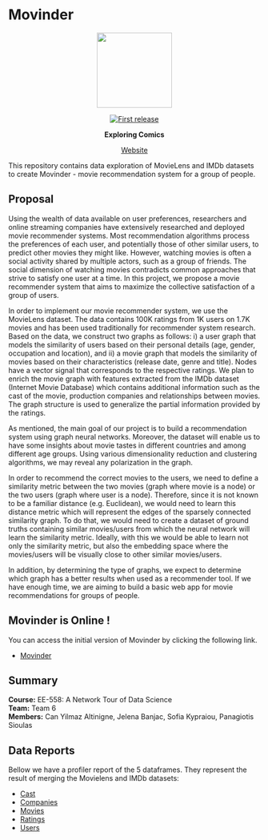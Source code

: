 # Movinder

<div align="center">
  <p>
  <img src="First release" src="https://i.pinimg.com/originals/d8/c6/99/d8c6990cf8e0afd66762c8359968d9b2.gif" width="150" />
  </p>
  <p>
    <a href="">
      <img alt="First release" src="https://img.shields.io/badge/release-v1.0-brightgreen.svg" />
    </a>
  </p>

  <p>
    <strong>Exploring Comics</strong>
  </p>
  
  <p>
    <a href="https://movinder.herokuapp.com/">
      Website
    </a>
  </p>
</div>

This repository contains data exploration of MovieLens and IMDb datasets to create Movinder - movie recommendation system for a group of people.

## Proposal
Using the wealth of data available on user preferences, researchers and online streaming
companies have extensively researched and deployed movie recommender systems.
Most recommendation algorithms process the preferences of each user, and potentially
those of other similar users, to predict other movies they might like. However, watching
movies is often a social activity shared by multiple actors, such as a group of friends. The
social dimension of watching movies contradicts common approaches that strive to
satisfy one user at a time. In this project, we propose a movie recommender system that
aims to maximize the collective satisfaction of a group of users.

In order to implement our movie recommender system, we use the MovieLens dataset.
The data contains 100K ratings from 1K users on 1.7K movies and has been used
traditionally for recommender system research. Based on the data, we construct two
graphs as follows: i) a user graph that models the similarity of users based on their
personal details (age, gender, occupation and location), and ii) a movie graph that models
the similarity of movies based on their characteristics (release date, genre and title).
Nodes have a vector signal that corresponds to the respective ratings. We plan to enrich
the movie graph with features extracted from the IMDb dataset (Internet Movie
Database) which contains additional information such as the cast of the movie,
production companies and relationships between movies. The graph structure is used to
generalize the partial information provided by the ratings.

As mentioned, the main goal of our project is to build a recommendation system using
graph neural networks. Moreover, the dataset will enable us to have some insights about
movie tastes in different countries and among different age groups. Using various
dimensionality reduction and clustering algorithms, we may reveal any polarization in the
graph.

In order to recommend the correct movies to the users, we need to define a similarity
metric between the two movies (graph where movie is a node) or the two users (graph
where user is a node). Therefore, since it is not known to be a familiar distance (e.g.
Euclidean), we would need to learn this distance metric which will represent the edges of
the sparsely connected similarity graph. To do that, we would need to create a dataset of
ground truths containing similar movies/users from which the neural network will learn
the similarity metric. Ideally, with this we would be able to learn not only the similarity
metric, but also the embedding space where the movies/users will be visually close to
other similar movies/users.

In addition, by determining the type of graphs, we expect to determine which graph has a
better results when used as a recommender tool. If we have enough time, we are aiming
to build a basic web app for movie recommendations for groups of people.

## Movinder is Online !
You can access the initial version of Movinder by clicking the following link.
- [Movinder](https://movinder.herokuapp.com)

## Summary
**Course:** EE-558: A Network Tour of Data Science  
**Team:** Team 6  
**Members:**  Can Yilmaz Altinigne, Jelena Banjac, Sofia Kypraiou, Panagiotis Sioulas  

## Data Reports
Bellow we have a profiler report of the 5 dataframes. They represent the result of merging the Movielens and IMDb datasets:
- [Cast](https://htmlpreview.github.io/?https://github.com/Movinder/movielens-imdb-exploration/blob/master/data/reports/cast_report.html)
- [Companies](https://htmlpreview.github.io/?https://github.com/Movinder/movielens-imdb-exploration/blob/master/data/reports/companies_report.html)
- [Movies](https://htmlpreview.github.io/?https://github.com/Movinder/movielens-imdb-exploration/blob/master/data/reports/movies_report.html)
- [Ratings](https://htmlpreview.github.io/?https://github.com/Movinder/movielens-imdb-exploration/blob/master/data/reports/ratings_report.html)
- [Users](https://htmlpreview.github.io/?https://github.com/Movinder/movielens-imdb-exploration/blob/master/data/reports/users_report.html)
